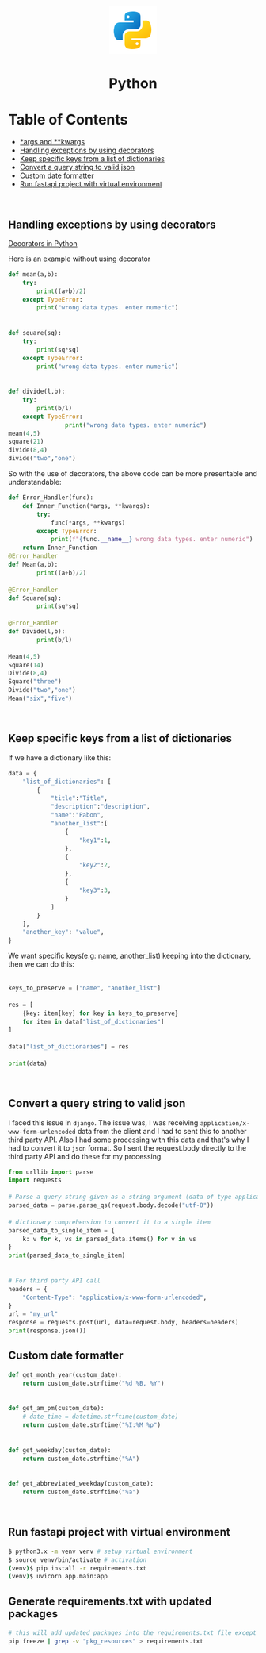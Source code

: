 <div align="center">
  <a href="https://ubuntu.com/">
    <img alt="ubuntu" src="../logos/python.png"/>
  </a>
  <h1>Python</h1>
</div>

# Table of Contents

- [\*args and \*\*kwargs](https://book.pythontips.com/en/latest/args_and_kwargs.html)
- [Handling exceptions by using decorators](#handling-exceptions-by-using-decorators)
- [Keep specific keys from a list of dictionaries](#keep-specific-keys-from-a-list-of-dictionaries)
- [Convert a query string to valid json](#convert-a-query-string-to-valid-json)
- [Custom date formatter](#custom-date-formatter)
- [Run fastapi project with virtual environment](#run-fastapi-project-with-virtual-environment)

<br>

## Handling exceptions by using decorators

[Decorators in Python](https://www.geeksforgeeks.org/decorators-in-python/)

Here is an example without using decorator

```python
def mean(a,b):
    try:
        print((a+b)/2)
    except TypeError:
        print("wrong data types. enter numeric")


def square(sq):
    try:
        print(sq*sq)
    except TypeError:
        print("wrong data types. enter numeric")


def divide(l,b):
    try:
        print(b/l)
    except TypeError:
                print("wrong data types. enter numeric")
mean(4,5)
square(21)
divide(8,4)
divide("two","one")
```

So with the use of decorators, the above code can be more presentable and understandable:

```python
def Error_Handler(func):
	def Inner_Function(*args, **kwargs):
		try:
			func(*args, **kwargs)
		except TypeError:
			print(f"{func.__name__} wrong data types. enter numeric")
	return Inner_Function
@Error_Handler
def Mean(a,b):
		print((a+b)/2)

@Error_Handler
def Square(sq):
		print(sq*sq)

@Error_Handler
def Divide(l,b):
		print(b/l)

Mean(4,5)
Square(14)
Divide(8,4)
Square("three")
Divide("two","one")
Mean("six","five")
```

<br>

## Keep specific keys from a list of dictionaries

If we have a dictionary like this:

```python
data = {
    "list_of_dictionaries": [
        {
            "title":"Title",
            "description":"description",
            "name":"Pabon",
            "another_list":[
                {
                    "key1":1,
                },
                {
                    "key2":2,
                },
                {
                    "key3":3,
                }
            ]
        }
    ],
    "another_key": "value",
}
```

We want specific keys(e.g: name, another_list) keeping into the dictionary, then we can do this:

```python

keys_to_preserve = ["name", "another_list"]

res = [
    {key: item[key] for key in keys_to_preserve}
    for item in data["list_of_dictionaries"]
]

data["list_of_dictionaries"] = res

print(data)
```

<br>

## Convert a query string to valid json

I faced this issue in `django`. The issue was, I was receiving `application/x-www-form-urlencoded` data from the client and I had to sent this to another third party API. Also I had some processing with this data and that's why I had to convert it to `json` format. So I sent the request.body directly to the third party API and do these for my processing.

```python
from urllib import parse
import requests

# Parse a query string given as a string argument (data of type application/x-www-form-urlencoded). Data are returned as a list of name, value pairs.
parsed_data = parse.parse_qs(request.body.decode("utf-8"))

# dictionary comprehension to convert it to a single item
parsed_data_to_single_item = {
    k: v for k, vs in parsed_data.items() for v in vs
}
print(parsed_data_to_single_item)


# For third party API call
headers = {
    "Content-Type": "application/x-www-form-urlencoded",
}
url = "my_url"
response = requests.post(url, data=request.body, headers=headers)
print(response.json())

```

## Custom date formatter

```python
def get_month_year(custom_date):
    return custom_date.strftime("%d %B, %Y")


def get_am_pm(custom_date):
    # date_time = datetime.strftime(custom_date)
    return custom_date.strftime("%I:%M %p")


def get_weekday(custom_date):
    return custom_date.strftime("%A")


def get_abbreviated_weekday(custom_date):
    return custom_date.strftime("%a")
```

<br>

## Run fastapi project with virtual environment

```bash
$ python3.x -m venv venv # setup virtual environment
$ source venv/bin/activate # activation
(venv)$ pip install -r requirements.txt
(venv)$ uvicorn app.main:app
```

## Generate requirements.txt with updated packages

```sh
# this will add updated packages into the requirements.txt file except pkg_resources
pip freeze | grep -v "pkg_resources" > requirements.txt
```
